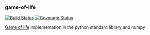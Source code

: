 ### game-of-life
[![Build Status](https://travis-ci.org/hogum/game-of-life.svg?branch=master)](https://travis-ci.org/hogum/game-of-life)
[![Coverage Status](https://coveralls.io/repos/github/hogum/game-of-life/badge.svg?branch=master)](https://coveralls.io/github/hogum/game-of-life?branch=master)

[Game of life](https://en.wikipedia.org/wiki/Conway%27s_Game_of_Life) implementation in the python standard library and numpy
